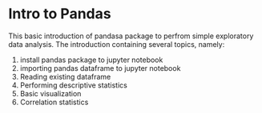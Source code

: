 # Intro to Pandas

This basic introduction of pandasa package to perfrom simple exploratory data analysis.
The introduction containing several topics, namely:

1. install pandas package to jupyter notebook
2. importing pandas dataframe to jupyter notebook
3. Reading existing dataframe
4. Performing descriptive statistics
5. Basic visualization
6. Correlation statistics
